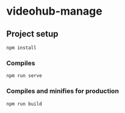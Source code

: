 # videohub-manage

## Project setup
```
npm install
```

### Compiles
```
npm run serve
```

### Compiles and minifies for production
```
npm run build
```

